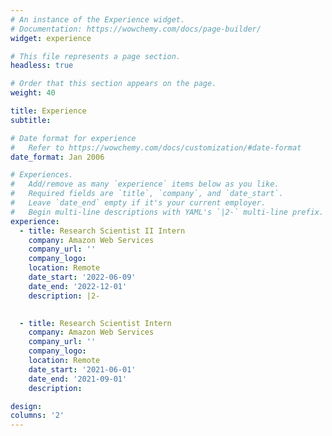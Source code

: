 ```yaml
---
# An instance of the Experience widget.
# Documentation: https://wowchemy.com/docs/page-builder/
widget: experience

# This file represents a page section.
headless: true

# Order that this section appears on the page.
weight: 40

title: Experience
subtitle:

# Date format for experience
#   Refer to https://wowchemy.com/docs/customization/#date-format
date_format: Jan 2006

# Experiences.
#   Add/remove as many `experience` items below as you like.
#   Required fields are `title`, `company`, and `date_start`.
#   Leave `date_end` empty if it's your current employer.
#   Begin multi-line descriptions with YAML's `|2-` multi-line prefix.
experience:
  - title: Research Scientist II Intern
    company: Amazon Web Services
    company_url: ''
    company_logo:  
    location: Remote
    date_start: '2022-06-09'
    date_end: '2022-12-01'
    description: |2-
       

  - title: Research Scientist Intern
    company: Amazon Web Services
    company_url: ''
    company_logo:  
    location: Remote
    date_start: '2021-06-01'
    date_end: '2021-09-01'
    description:  

design:
columns: '2'
---
```

